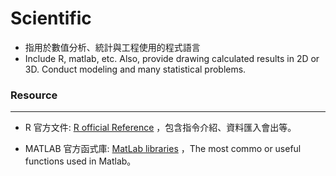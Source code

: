 # Scientific

<script type="text/javascript" src="../js/general.js"></script>

* 指用於數值分析、統計與工程使用的程式語言
* Include R, matlab, etc. Also, provide drawing calculated results in 2D or 3D. Conduct modeling and many statistical problems.

### Resource
---

* R 官方文件: [R official Reference](https://cran.r-project.org/manuals.html) ，包含指令介紹、資料匯入會出等。

* MATLAB 官方函式庫: [MatLab libraries](http://www.mathworks.com/help/matlab/functionlist.html?requestedDomain=www.mathworks.com) ，The most commo or useful functions used in Matlab。